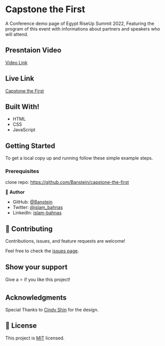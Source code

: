 
# Capstone the First

A Conference demo page of Egypt RiseUp Summit 2022, Featuring the program of this event with informations about partners and speakers who will attend.

## Presntaion Video

[Video Link](https://www.loom.com/share/b49f6596cded4553ae3f1d40b2d015f8)

## Live Link

[Capstone the First](https://banstein.github.io/capstone-the-first/)

## Built With!

- HTML
- CSS
- JavaScript

## Getting Started

To get a local copy up and running follow these simple example steps.

### Prerequisites

clone repo: https://github.com/Banstein/capstone-the-first

👤 **Author**

- GitHub: [@Banstein](https://github.com/Banstein)
- Twitter: [@islam_bahnas](https://twitter.com/islam_bahnas)
- LinkedIn: [islam-bahnas](www.linkedin.com/in/islam-bahnas)

## 🤝 Contributing

Contributions, issues, and feature requests are welcome!

Feel free to check the [issues page](../../issues/).

## Show your support

Give a ⭐️ if you like this project!

## Acknowledgments

Special Thanks to [Cindy Shin](https://www.behance.net/adagio07) for the design.

## 📝 License

This project is [MIT](./LICENSE) licensed.